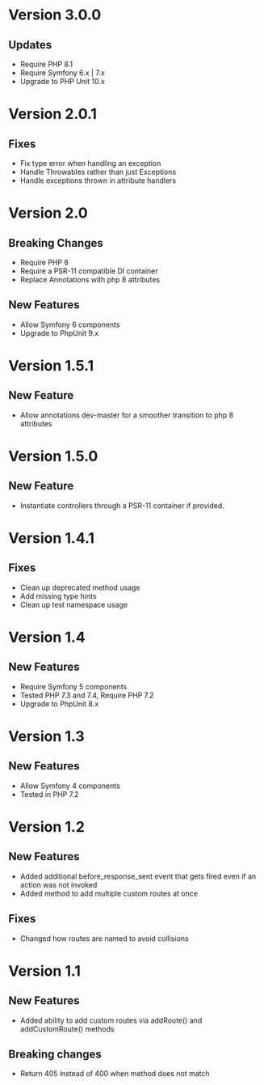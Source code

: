 Version 3.0.0
===========

Updates
-----------
* Require PHP 8.1
* Require Symfony 6.x | 7.x
* Upgrade to PHP Unit 10.x

Version 2.0.1
===========

Fixes
-----------
* Fix type error when handling an exception
* Handle Throwables rather than just Exceptions
* Handle exceptions thrown in attribute handlers

Version 2.0
===========

Breaking Changes
------------
* Require PHP 8
* Require a PSR-11 compatible DI container
* Replace Annotations with php 8 attributes 

New Features
------------
* Allow Symfony 6 components
* Upgrade to PhpUnit 9.x


Version 1.5.1
===========

New Feature
------------
* Allow annotations dev-master for a smoother transition to php 8 attributes


Version 1.5.0
===========

New Feature
------------
* Instantiate controllers through a PSR-11 container if provided.

Version 1.4.1
===========

Fixes
------------
* Clean up deprecated method usage
* Add missing type hints
* Clean up test namespace usage

Version 1.4
===========

New Features
------------
* Require Symfony 5 components
* Tested PHP 7.3 and 7.4, Require PHP 7.2
* Upgrade to PhpUnit 8.x

Version 1.3
===========

New Features
------------
* Allow Symfony 4 components
* Tested in PHP 7.2

Version 1.2
===========

New Features
------------
* Added additional before_response_sent event that gets fired even if an action was not invoked
* Added method to add multiple custom routes at once

Fixes
------
* Changed how routes are named to avoid collisions

Version 1.1
===========

New Features
------------
* Added ability to add custom routes via addRoute() and addCustomRoute() methods

Breaking changes
----------------
* Return 405 instead of 400 when method does not match
